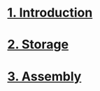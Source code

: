 # <a href="./00. Introduction.md">1. Introduction</a>
# <a href="./01. Storage.md">2. Storage</a>
# <a href="./02. Assembly.md">3. Assembly</a>